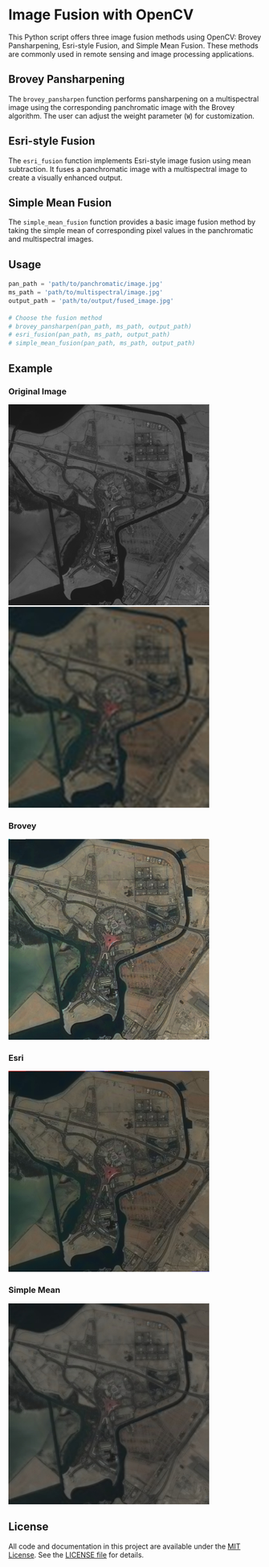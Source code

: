 # Image Fusion with OpenCV

This Python script offers three image fusion methods using OpenCV: Brovey Pansharpening, Esri-style Fusion, and Simple Mean Fusion. These methods are commonly used in remote sensing and image processing applications.

## Brovey Pansharpening

The `brovey_pansharpen` function performs pansharpening on a multispectral image using the corresponding panchromatic image with the Brovey algorithm. The user can adjust the weight parameter (`W`) for customization.

## Esri-style Fusion

The `esri_fusion` function implements Esri-style image fusion using mean subtraction. It fuses a panchromatic image with a multispectral image to create a visually enhanced output.

## Simple Mean Fusion

The `simple_mean_fusion` function provides a basic image fusion method by taking the simple mean of corresponding pixel values in the panchromatic and multispectral images.

## Usage

```python
pan_path = 'path/to/panchromatic/image.jpg'
ms_path = 'path/to/multispectral/image.jpg'
output_path = 'path/to/output/fused_image.jpg'

# Choose the fusion method
# brovey_pansharpen(pan_path, ms_path, output_path)
# esri_fusion(pan_path, ms_path, output_path)
# simple_mean_fusion(pan_path, ms_path, output_path)
```

## Example

### Original Image
<img src="1.jpg" width="400px" height="400px" title="1"></img><br/>
<img src="2.jpg" width="400px" height="400px" title="2"></img><br/>

### Brovey
<img src="results/brovey_w0.2.jpg" width="400px" height="400px" title="1"></img><br/>

### Esri
<img src="results/esri.jpg" width="400px" height="400px" title="1"></img><br/>

### Simple Mean
<img src="results/simple_mean.jpg" width="400px" height="400px" title="1"></img><br/>

## License
All code and documentation in this project are available under the [MIT License](https://opensource.org/licenses/MIT).
See the [LICENSE file](./LICENSE) for details.

